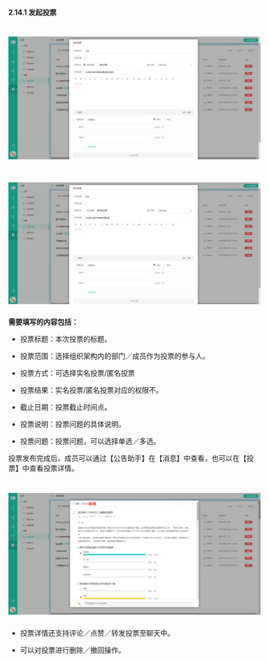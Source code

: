 #### 2.14.1 发起投票

# ![](/assets/14发起投票1.png)

# ![](/assets/14发起投票2.png)

**需要填写的内容包括：**

* 投票标题：本次投票的标题。

* 投票范围：选择组织架构内的部门／成员作为投票的参与人。

* 投票方式：可选择实名投票/匿名投票

* 投票结果：实名投票/匿名投票对应的权限不。

* 截止日期：投票截止时间点。

* 投票说明：投票问题的具体说明。

* 投票问题：投票问题，可以选择单选／多选。

投票发布完成后，成员可以通过【公告助手】在【消息】中查看，也可以在【投票】中查看投票详情。

# ![](/assets/14发起投票3.png)

* 投票详情还支持评论／点赞／转发投票至聊天中。

* 可以对投票进行删除／撤回操作。

